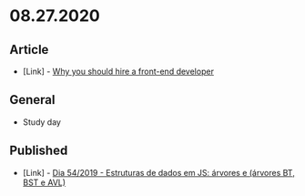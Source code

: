 # 08.27.2020

## Article

- \[Link\] - [Why you should hire a front-end developer](https://css-tricks.com/why-you-should-hire-a-front-end-developer/)

## General

- Study day

## Published

- \[Link\] - [Dia 54/2019 - Estruturas de dados em JS: árvores e (árvores BT, BST e AVL)](https://nerdcalistenico.com.br/hemersonvianna/artigos/daysofcode/2019/dia-54-estruturas-de-dados-em-js-arvores-e-arvores-bt-bst-e-avl/)

